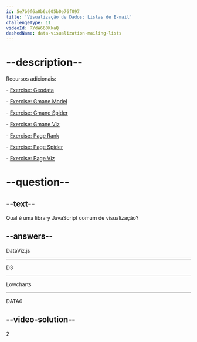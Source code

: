 ```yaml
---
id: 5e7b9f6a0b6c005b0e76f097
title: 'Visualização de Dados: Listas de E-mail'
challengeType: 11
videoId: RYdW660KkaQ
dashedName: data-visualization-mailing-lists
---
```


# --description--

Recursos adicionais:

\- [Exercise: Geodata](https://www.youtube.com/watch?v=KfhslNzopxo)

\- [Exercise: Gmane Model](https://www.youtube.com/watch?v=wSpl1-7afAk)

\- [Exercise: Gmane Spider](https://www.youtube.com/watch?v=H3w4lOFBUOI)

\- [Exercise: Gmane Viz](https://www.youtube.com/watch?v=LRqVPMEXByw)

\- [Exercise: Page Rank](https://www.youtube.com/watch?v=yFRAZBkBDBs)

\- [Exercise: Page Spider](https://www.youtube.com/watch?v=sXedPQ_AnWA)

\- [Exercise: Page Viz](https://www.youtube.com/watch?v=Fm0hpkxsZoo)

# --question--

## --text--

Qual é uma library JavaScript comum de visualização? 

## --answers--

DataViz.js

---

D3

---

Lowcharts

---

DATA6

## --video-solution--

2

